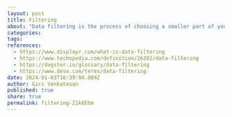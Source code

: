 ```yaml
---
layout: post
title: Filtering
about: "Data filtering is the process of choosing a smaller part of your data set and using that subset for viewing or analysis. Filtering is generally (but not always) temporary – the complete data set is kept, but only part of it is used for the calculation."
categories:
tags:
references:
  - https://www.displayr.com/what-is-data-filtering
  - https://www.techopedia.com/definition/26202/data-filtering
  - https://dagster.io/glossary/data-filtering
  - https://www.devx.com/terms/data-filtering
date: 2024-01-03T16:39:04.884Z
author: Giri Venkatesan
published: true
share: true
permalink: filtering-Z1k8Ebm
---
```

